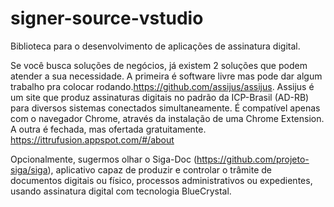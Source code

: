 # signer-source-vstudio

Biblioteca para o desenvolvimento de aplicações de assinatura digital.

Se você busca soluções de negócios, já existem 2 soluções que podem atender a sua necessidade. A primeira é software livre mas pode dar algum trabalho pra colocar rodando.https://github.com/assijus/assijus. Assijus é um site que produz assinaturas digitais no padrão da ICP-Brasil (AD-RB) para diversos sistemas conectados simultaneamente. É compatível apenas com o navegador Chrome, através da instalação de uma Chrome Extension. A outra é fechada, mas ofertada gratuitamente. https://ittrufusion.appspot.com/#/about

Opcionalmente, sugermos olhar o Siga-Doc (https://github.com/projeto-siga/siga), aplicativo capaz de produzir e controlar o trâmite de documentos digitais ou físico, processos administrativos ou expedientes, usando assinatura digital com tecnologia BlueCrystal.

